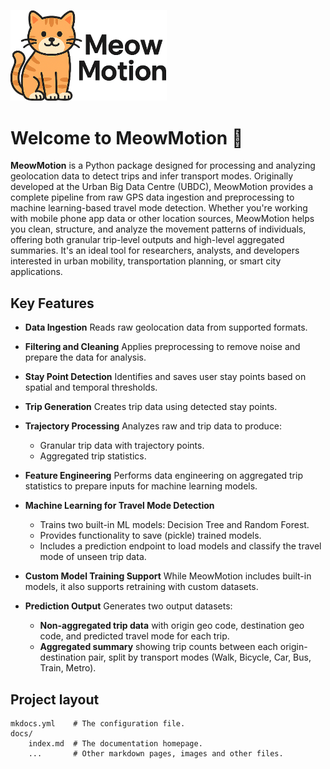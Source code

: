 <img src="assets/meowmotion_logo.png" alt="MeowMotion Logo" width="250"/><br>

# Welcome to MeowMotion 🐾

**MeowMotion** is a Python package designed for processing and analyzing geolocation data to detect trips and infer transport modes. Originally developed at the Urban Big Data Centre (UBDC), MeowMotion provides a complete pipeline from raw GPS data ingestion and preprocessing to machine learning-based travel mode detection. Whether you're working with mobile phone app data or other location sources, MeowMotion helps you clean, structure, and analyze the movement patterns of individuals, offering both granular trip-level outputs and high-level aggregated summaries. It's an ideal tool for researchers, analysts, and developers interested in urban mobility, transportation planning, or smart city applications.

## Key Features

- **Data Ingestion**
  Reads raw geolocation data from supported formats.

- **Filtering and Cleaning**
  Applies preprocessing to remove noise and prepare the data for analysis.

- **Stay Point Detection**
  Identifies and saves user stay points based on spatial and temporal thresholds.

- **Trip Generation**
  Creates trip data using detected stay points.

- **Trajectory Processing**
  Analyzes raw and trip data to produce:
    - Granular trip data with trajectory points.
    - Aggregated trip statistics.

- **Feature Engineering**
  Performs data engineering on aggregated trip statistics to prepare inputs for machine learning models.

- **Machine Learning for Travel Mode Detection**
    - Trains two built-in ML models: Decision Tree and Random Forest.
    - Provides functionality to save (pickle) trained models.
    - Includes a prediction endpoint to load models and classify the travel mode of unseen trip data.

- **Custom Model Training Support**
  While MeowMotion includes built-in models, it also supports retraining with custom datasets.

- **Prediction Output**
  Generates two output datasets:
    - **Non-aggregated trip data** with origin geo code, destination geo code, and predicted travel mode for each trip.
    - **Aggregated summary** showing trip counts between each origin-destination pair, split by transport modes (Walk, Bicycle, Car, Bus, Train, Metro).

## Project layout

    mkdocs.yml    # The configuration file.
    docs/
        index.md  # The documentation homepage.
        ...       # Other markdown pages, images and other files.
